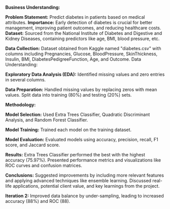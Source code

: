 **Business Understanding:**

**Problem Statement:** Predict diabetes in patients based on medical attributes.
**Importance:** Early detection of diabetes is crucial for better management, improving patient outcomes, and reducing healthcare costs.
**Dataset:** Sourced from the National Institute of Diabetes and Digestive and Kidney Diseases, containing predictors like age, BMI, blood pressure, etc.

**Data Collection:**
Dataset obtained from Kaggle named "diabetes.csv" with columns including Pregnancies, Glucose, BloodPressure, SkinThickness, Insulin, BMI, DiabetesPedigreeFunction, Age, and Outcome.
Data Understanding:

**Exploratory Data Analysis (EDA):**
Identified missing values and zero entries in several columns.

**Data Preparation:**
Handled missing values by replacing zeros with mean values.
Split data into training (80%) and testing (20%) sets.

**Methodology:**

**Model Selection:** Used Extra Trees Classifier, Quadratic Discriminant Analysis, and Random Forest Classifier.

**Model Training:** Trained each model on the training dataset.

**Model Evaluation:** Evaluated models using accuracy, precision, recall, F1 score, and Jaccard score.

**Results:**
Extra Trees Classifier performed the best with the highest accuracy (75.97%).
Presented performance metrics and visualizations like ROC curves and confusion matrices.

**Conclusions:**
Suggested improvements by including more relevant features and applying advanced techniques like ensemble learning.
Discussed real-life applications, potential client value, and key learnings from the project.

**Iteration 2:**
Improved data balance by under-sampling, leading to increased accuracy (88%) and ROC (88).
